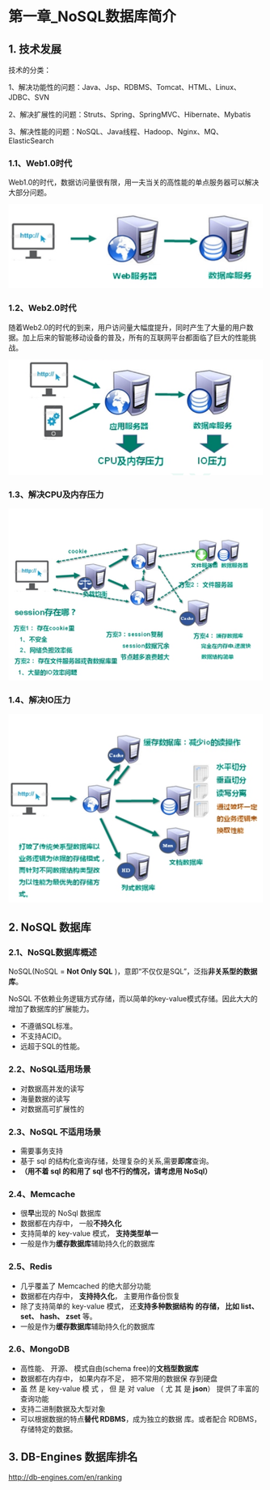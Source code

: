 # 第一章_NoSQL数据库简介

## 1. 技术发展

技术的分类：

1、解决功能性的问题：Java、Jsp、RDBMS、Tomcat、HTML、Linux、JDBC、SVN

2、解决扩展性的问题：Struts、Spring、SpringMVC、Hibernate、Mybatis

3、解决性能的问题：NoSQL、Java线程、Hadoop、Nginx、MQ、ElasticSearch

### 1.1、Web1.0时代

Web1.0的时代，数据访问量很有限，用一夫当关的高性能的单点服务器可以解决大部分问题。

![image-20220624162824871](images/image-20220624162824871.png)

### 1.2、Web2.0时代

随着Web2.0的时代的到来，用户访问量大幅度提升，同时产生了大量的用户数据。加上后来的智能移动设备的普及，所有的互联网平台都面临了巨大的性能挑战。

![image-20220624162851242](images/image-20220624162851242.png)

### 1.3、解决CPU及内存压力

![image-20220624162917061](images/image-20220624162917061.png)

### 1.4、解决IO压力

![image-20220624163001010](images/image-20220624163001010.png)

## 2. NoSQL 数据库

### 2.1、NoSQL数据库概述

NoSQL(NoSQL = **Not Only SQL** )，意即“不仅仅是SQL”，泛指**非关系型的数据库**。

NoSQL 不依赖业务逻辑方式存储，而以简单的key-value模式存储。因此大大的增加了数据库的扩展能力。

- 不遵循SQL标准。
- 不支持ACID。
- 远超于SQL的性能。

### 2.2、NoSQL适用场景

- 对数据高并发的读写
- 海量数据的读写
- 对数据高可扩展性的

### 2.3、NoSQL 不适用场景  

- 需要事务支持
- 基于 sql 的结构化查询存储，处理复杂的关系,需要**即席**查询。
- **（用不着 sql 的和用了 sql 也不行的情况，请考虑用 NoSql）**  

### 2.4、Memcache  

- 很**早**出现的 NoSql 数据库 
- 数据都在内存中， 一般**不持久化**
- 支持简单的 key-value 模式， **支持类型单一**
- 一般是作为**缓存数据库**辅助持久化的数据库

### 2.5、Redis

- 几乎覆盖了 Memcached 的绝大部分功能
- 数据都在内存中， **支持持久化**， 主要用作备份恢复
- 除了支持简单的 key-value 模式， 还**支持多种数据结构 的存储， 比如 list、 set、 hash、 zset** 等。
- 一般是作为**缓存数据库**辅助持久化的数据库

### 2.6、MongoDB

- 高性能、 开源、 模式自由(schema free)的**文档型数据库**  
- 数据都在内存中， 如果内存不足， 把不常用的数据保 存到硬盘
- 虽 然 是 key-value 模 式 ， 但 是 对 value （ 尤 其 是 **json**） 提供了丰富的查询功能
- 支持二进制数据及大型对象
- 可以根据数据的特点**替代 RDBMS**，成为独立的数据 库。或者配合 RDBMS， 存储特定的数据。

## 3. DB-Engines 数据库排名  

http://db-engines.com/en/ranking  